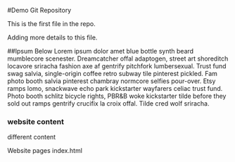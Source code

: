 #Demo Git Repository

This is the first file in the repo.

Adding more details to this file.

##Ipsum Below
Lorem ipsum dolor amet blue bottle synth beard mumblecore scenester. Dreamcatcher offal adaptogen, street art shoreditch locavore sriracha fashion axe af gentrify pitchfork lumbersexual. Trust fund swag salvia, single-origin coffee retro subway tile pinterest pickled. Fam photo booth salvia pinterest chambray normcore selfies pour-over. Etsy ramps lomo, snackwave echo park kickstarter wayfarers celiac trust fund. Photo booth schlitz bicycle rights, PBR&B woke kickstarter tilde before they sold out ramps gentrify crucifix la croix offal. Tilde cred wolf sriracha.


### website content
different content

Website pages
index.html